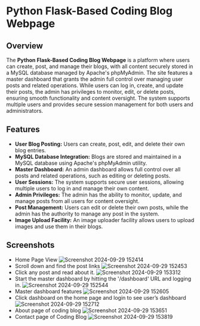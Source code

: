 # Python Flask-Based Coding Blog Webpage

## Overview

The **Python Flask-Based Coding Blog Webpage** is a platform where users can create, post, and manage their blogs, with all content securely stored in a MySQL database managed by Apache's phpMyAdmin. The site features a master dashboard that grants the admin full control over managing user posts and related operations. While users can log in, create, and update their posts, the admin has privileges to monitor, edit, or delete posts, ensuring smooth functionality and content oversight. The system supports multiple users and provides secure session management for both users and administrators.

## Features

- **User Blog Posting:** Users can create, post, edit, and delete their own blog entries.
- **MySQL Database Integration:** Blogs are stored and maintained in a MySQL database using Apache's phpMyAdmin utility.
- **Master Dashboard:** An admin dashboard allows full control over all posts and related operations, such as editing or deleting posts.
- **User Sessions:** The system supports secure user sessions, allowing multiple users to log in and manage their own content.
- **Admin Privileges:** The admin has the ability to monitor, update, and manage posts from all users for content oversight.
- **Post Management:** Users can edit or delete their own posts, while the admin has the authority to manage any post in the system.
- **Image Upload Facility:** An image uploader facility allows users to upload images and use them in their blogs.

## Screenshots

- Home Page View
![Screenshot 2024-09-29 152414](https://github.com/user-attachments/assets/0c6f661b-b718-40d5-b6a0-8aba39038f1c)
- Scroll down and find the post links
![Screenshot 2024-09-29 152453](https://github.com/user-attachments/assets/d7127899-f3b5-4723-aa88-dcfa14293a48)
- Click any post and read about it. 
![Screenshot 2024-09-29 153312](https://github.com/user-attachments/assets/02492719-3b4e-4679-9d18-dd60a818da23)
- Start the master dashboard by hitting the '/dashboard' URL and logging in.
![Screenshot 2024-09-29 152544](https://github.com/user-attachments/assets/31ed3e11-4e5f-4988-ade3-208fc997f563)
- Master dashboard features 
![Screenshot 2024-09-29 152605](https://github.com/user-attachments/assets/943b6210-05f8-4b76-8342-e53227373511)
- Click dashboard on the home page and login to see user’s dashboard 
![Screenshot 2024-09-29 152712](https://github.com/user-attachments/assets/6642dadd-92a6-4db3-b84d-66a564e043e2)
- About page of coding blog
![Screenshot 2024-09-29 153651](https://github.com/user-attachments/assets/7f892ad5-164f-4fc7-ae6f-b8845c2972d6)
- Contact page of Coding Blog
![Screenshot 2024-09-29 153819](https://github.com/user-attachments/assets/bb16b299-d8c2-4996-bd88-f51e5717785b)
